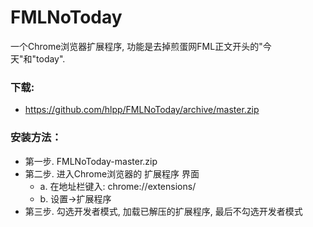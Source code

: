 # FMLNoToday

一个Chrome浏览器扩展程序, 功能是去掉煎蛋网FML正文开头的"今天"和"today".

### 下载:
* https://github.com/hlpp/FMLNoToday/archive/master.zip

### 安装方法：
* 第一步. FMLNoToday-master.zip
* 第二步. 进入Chrome浏览器的 扩展程序 界面
  - a. 在地址栏键入: chrome://extensions/
  - b. 设置->扩展程序
* 第三步. 勾选开发者模式, 加载已解压的扩展程序, 最后不勾选开发者模式
